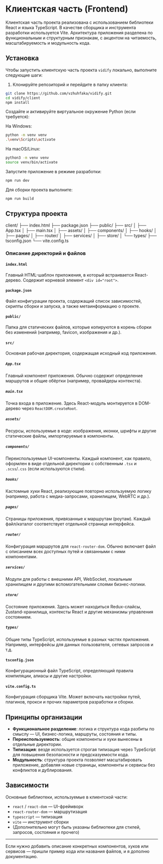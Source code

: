 # Клиентская часть (Frontend)

Клиентская часть проекта реализована с использованием библиотеки React и языка TypeScript. В качестве сборщика и инструмента разработки используется Vite. Архитектура приложения разделена по функциональным и структурным признакам, с акцентом на читаемость, масштабируемость и модульность кода.

## Установка

Чтобы запустить клиентскую часть проекта `vidify` локально, выполните следующие шаги:

1. Клонируйте репозиторий и перейдите в папку клиента:

```bash
git clone https://github.com/vzhuhfaka/vidify.git
cd vidify/client
npm install
```

Создайте и активируйте виртуальное окружение Python (если требуется):

На Windows:

```bash
python -m venv venv
.\venv\Scripts\activate
```

На macOS/Linux:
```bash
python3 -m venv venv
source venv/bin/activate
```

Запустите приложение в режиме разработки:
```bash
npm run dev
```
Для сборки проекта выполните:
```bash
npm run build
```

## Структура проекта
client/
├── index.html
├── package.json
├── public/
├── src/
│ ├── App.tsx
│ ├── main.tsx
│ ├── assets/
│ ├── components/
│ ├── hooks/
│ ├── pages/
│ ├── router/
│ ├── services/
│ ├── store/
│ └── types/
├── tsconfig.json
└── vite.config.ts

### Описание директорий и файлов

#### `index.html`
Главный HTML-шаблон приложения, в который встраивается React-дерево. Содержит корневой элемент `<div id="root">`.

#### `package.json`
Файл конфигурации проекта, содержащий список зависимостей, скрипты сборки и запуска, а также метаинформацию о проекте.

#### `public/`
Папка для статических файлов, которые копируются в корень сборки без изменений (например, favicon, изображения и др.).

#### `src/`
Основная рабочая директория, содержащая исходный код приложения.

##### `App.tsx`
Главный компонент приложения. Обычно содержит определение маршрутов и общие обёртки (например, провайдеры контекста).

##### `main.tsx`
Точка входа в приложение. Здесь React-модуль монтируется в DOM-дерево через `ReactDOM.createRoot`.

##### `assets/`
Ресурсы, используемые в коде: изображения, иконки, шрифты и другие статические файлы, импортируемые в компоненты.

##### `components/`
Переиспользуемые UI-компоненты. Каждый компонент, как правило, оформлен в виде отдельной директории с собственным `.tsx` и `.scss`/`.css` (если используются стили).

##### `hooks/`
Кастомные хуки React, реализующие повторно используемую логику (например, работа с медиа-запросами, хранилищем, WebRTC и др.).

##### `pages/`
Страницы приложения, привязанные к маршрутам (роутам). Каждый файл/каталог соответствует отдельной странице интерфейса.

##### `router/`
Конфигурация маршрутов для `react-router-dom`. Обычно включает файл с описанием всех доступных путей и связанными с ними компонентами.

##### `services/`
Модули для работы с внешними API, WebSocket, локальным хранилищем и другими вспомогательными слоями бизнес-логики.

##### `store/`
Состояние приложения. Здесь может находиться Redux-слайсы, Zustand-хранилища, контексты React и другие механизмы управления состоянием.

##### `types/`
Общие типы TypeScript, используемые в разных частях приложения. Например, интерфейсы для данных пользователя, сетевых запросов и т.д.

#### `tsconfig.json`
Конфигурационный файл TypeScript, определяющий правила компиляции, алиасы и другие настройки.

#### `vite.config.ts`
Конфигурация сборщика Vite. Может включать настройки путей, плагинов, прокси и прочих параметров разработки и сборки.

## Принципы организации

- **Функциональное разделение**: логика и структура кода разбиты по смыслу — UI, бизнес-логика, маршруты, состояния и типы.
- **Переиспользуемость**: общие компоненты и хуки вынесены в отдельные директории.
- **Типизация**: везде используется строгая типизация через TypeScript для повышения безопасности и предсказуемости кода.
- **Модульность**: структура проекта позволяет масштабировать приложение, добавляя новые страницы, компоненты и сервисы без конфликтов и дублирования.

## Зависимости

Основные библиотеки, используемые в клиентской части:
- `react` / `react-dom` — UI-фреймворк
- `react-router-dom` — маршрутизация
- `typescript` — типизация
- `vite` — инструмент сборки
- (Дополнительно могут быть указаны библиотеки для стилей, запросов, состояния и прочего)

---

Если нужно добавить описание конкретных компонентов, хуков или сервисов — пришли пример кода или названия файлов, и я дополню документацию.
